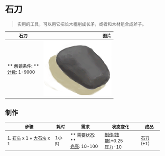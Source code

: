 # 石刀  
> 实用的工具，可以用它把长木棍削成长矛，或者和木材组合成斧子。  
  
  石刀  |   图片   
 ----  |  ----:   
 ** 解锁条件: **<br>[计数](Counter.md): 1-9000  |  ![](Sprite/StoneSharpened.png)   
  
## 制作  
步骤  |  耗时  |  需求  |  状态变化  |  成品  
----  |  ----  |  ----  |  ----  |  ----  
1. [石头](Stone.md) x 1 + [大石块](StoneHeavy.md) x 1  |  1小时  |  ** 需要状态: **<br>[光亮](Light.md): 10-100  |  [制作(技能)](Skill_Crafting.md)+0.25<br>[压力](Stress.md)-10  |  [石刀](StoneSharpened.md)(+1)  
